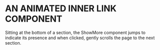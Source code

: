 # AN ANIMATED INNER LINK COMPONENT

Sitting at the bottom of a section, the ShowMore component jumps to indicate its presence and when clicked,
gently scrolls the page to the next section.
